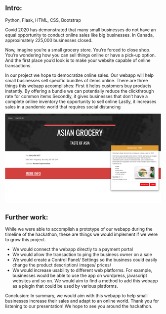 ## Intro:
Python, Flask, HTML, CSS, Bootstrap

Covid 2020 has demonstrated that many small businesses do not have an equal opportunity to conduct online sales like big businesses. In Canada, approximately 225,000 businesses closed.

Now, imagine you’re a small grocery store. You’re forced to close shop. You’re wondering how you can sell things online or have a pick-up option. And the first place you’d look is to make your website capable of online transactions. 

In our project we hope to democratize online sales. Our webapp will help small businesses sell specific bundles of items online. There are three things this webapp accomplishes:
First it helps customers buy products instantly. By offering a bundle we can potentially reduce the clickthrough rate for common items 
Secondly, it gives businesses that don’t have a complete online inventory the opportunity to sell online 
Lastly, it increases sales in a pandemic world that requires social distancing 

![image of the webapp](https://github.com/ray165/nwHacks2021/blob/master/asianGroceryStoreImage.png?raw=true)



## Further work:

While we were able to accomplish a prototype of our webapp during the timeline of the hackathon, these are things we would implement if we were to grow this project.   
- We would connect the webapp directly to a payment portal  
- We would allow the transaction to ping the business owner on a sale   
- We would create a Control Panel/ Settings so the business could easily change the product description/ images/ prices/   
- We would increase usability to different web platforms. For example, businesses would be able to use the app on wordpress, javascript websites and so on. We would aim to find a method to add this webapp as a plugin that could be used by various platforms.  

Conclusion:
In summary, we would aim with this webapp to help small businesses increase their sales and adapt to an online world. Thank you for listening to our presentation! We hope to see you around the hackathon.
